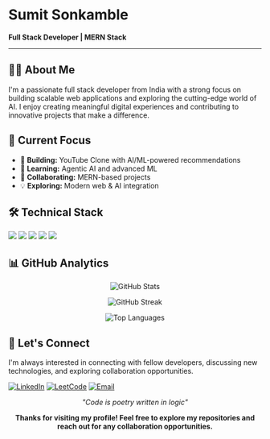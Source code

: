 # Sumit Sonkamble
**Full Stack Developer | MERN Stack**

---

## 👨‍💻 About Me

I'm a passionate full stack developer from India with a strong focus on building scalable web applications and exploring the cutting-edge world of AI. I enjoy creating meaningful digital experiences and contributing to innovative projects that make a difference.

## 🚀 Current Focus

- 🔭 **Building:** YouTube Clone with AI/ML-powered recommendations  
- 🌱 **Learning:** Agentic AI and advanced ML  
- 🤝 **Collaborating:** MERN-based projects  
- 💡 **Exploring:** Modern web & AI integration  

## 🛠️ Technical Stack

<p align="left">
  <!-- Languages -->
  <img src="https://skillicons.dev/icons?i=js,python,cpp,html,css" />

  <!-- Frontend -->
  <img src="https://skillicons.dev/icons?i=react,tailwind" />

  <!-- Backend -->
  <img src="https://skillicons.dev/icons?i=nodejs,express,django" />

  <!-- Databases -->
  <img src="https://skillicons.dev/icons?i=mongodb,mysql" />

  <!-- Tools & Services -->
  <img src="https://skillicons.dev/icons?i=git,postman,figma" />
</p>

## 📊 GitHub Analytics

<div align="center">
  
![GitHub Stats](https://github-readme-stats.vercel.app/api?username=sumit24c&show_icons=true&theme=tokyonight&hide_border=true&count_private=true)

![GitHub Streak](https://github-readme-streak-stats.herokuapp.com/?user=sumit24c&theme=tokyonight&hide_border=true)

![Top Languages](https://github-readme-stats.vercel.app/api/top-langs/?username=sumit24c&layout=compact&theme=tokyonight&hide_border=true)

</div>

## 🤝 Let's Connect

I'm always interested in connecting with fellow developers, discussing new technologies, and exploring collaboration opportunities.

[![LinkedIn](https://img.shields.io/badge/-LinkedIn-0077B5?style=for-the-badge&logo=linkedin&logoColor=white)](https://linkedin.com/in/sumit-sonkamble-61b9502b0)
[![LeetCode](https://img.shields.io/badge/-LeetCode-FFA116?style=for-the-badge&logo=leetcode&logoColor=white)](https://www.leetcode.com/sumit24c)
[![Email](https://img.shields.io/badge/-Email-D14836?style=for-the-badge&logo=gmail&logoColor=white)](mailto:sonkamblesumit236@gmail.com)


<div align="center">
  
*"Code is poetry written in logic"*

**Thanks for visiting my profile! Feel free to explore my repositories and reach out for any collaboration opportunities.**

</div>
